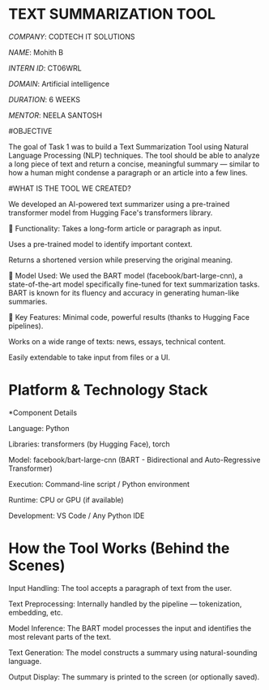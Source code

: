 #  TEXT SUMMARIZATION TOOL

*COMPANY*: CODTECH IT SOLUTIONS

*NAME*: Mohith B

*INTERN ID*: CT06WRL

*DOMAIN*: Artificial intelligence 

*DURATION*: 6 WEEKS

*MENTOR*: NEELA SANTOSH

#OBJECTIVE

The goal of Task 1 was to build a Text Summarization Tool using Natural Language Processing (NLP) techniques. The tool should be able to analyze a long piece of text and return a concise, meaningful summary — similar to how a human might condense a paragraph or an article into a few lines.

#WHAT IS THE TOOL WE CREATED?

We developed an AI-powered text summarizer using a pre-trained transformer model from Hugging Face's transformers library.

🔹 Functionality:
Takes a long-form article or paragraph as input.

Uses a pre-trained model to identify important context.

Returns a shortened version while preserving the original meaning.

🔹 Model Used:
We used the BART model (facebook/bart-large-cnn), a state-of-the-art model specifically fine-tuned for text summarization tasks. BART is known for its fluency and accuracy in generating human-like summaries.

🔹 Key Features:
Minimal code, powerful results (thanks to Hugging Face pipelines).

Works on a wide range of texts: news, essays, technical content.

Easily extendable to take input from files or a UI.

# Platform & Technology Stack

*Component	Details

Language:	Python

Libraries:	transformers (by Hugging Face), torch

Model:	facebook/bart-large-cnn (BART - Bidirectional and Auto-Regressive Transformer)

Execution:	Command-line script / Python environment

Runtime:	CPU or GPU (if available)

Development:	VS Code / Any Python IDE

# How the Tool Works (Behind the Scenes)
 
Input Handling: The tool accepts a paragraph of text from the user.

Text Preprocessing: Internally handled by the pipeline — tokenization, embedding, etc.

Model Inference: The BART model processes the input and identifies the most relevant parts of the text.

Text Generation: The model constructs a summary using natural-sounding language.

Output Display: The summary is printed to the screen (or optionally saved).
